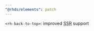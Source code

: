 ```yaml
---
"@rhds/elements": patch
---
```

`<rh-back-to-top>`: improved <abbr title="server side rendering">SSR</abbr> support
